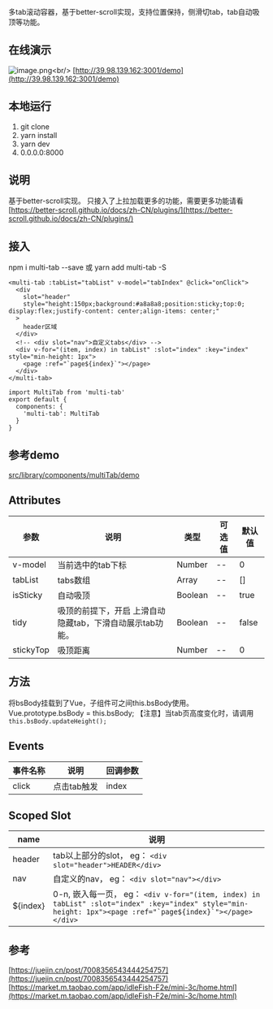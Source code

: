 多tab滚动容器，基于better-scroll实现，支持位置保持，侧滑切tab，tab自动吸顶等功能。
## 在线演示
![image.png](https://p3-juejin.byteimg.com/tos-cn-i-k3u1fbpfcp/43f927fac88e40baa10b6f34086245ca~tplv-k3u1fbpfcp-watermark.image?)<br/>
[http://39.98.139.162:3001/demo](http://39.98.139.162:3001/demo)
## 本地运行
1. git clone
2. yarn install
3. yarn dev
4. 0.0.0.0:8000

## 说明
基于better-scroll实现。
只接入了上拉加载更多的功能，需要更多功能请看 [https://better-scroll.github.io/docs/zh-CN/plugins/](https://better-scroll.github.io/docs/zh-CN/plugins/)

## 接入
npm i multi-tab --save 或 yarn add multi-tab -S
```
<multi-tab :tabList="tabList" v-model="tabIndex" @click="onClick">
  <div
    slot="header"
    style="height:150px;background:#a8a8a8;position:sticky;top:0; display:flex;justify-content: center;align-items: center;"
  >
    header区域
  </div>
  <!-- <div slot="nav">自定义tabs</div> -->
  <div v-for="(item, index) in tabList" :slot="index" :key="index" style="min-height: 1px">
    <page :ref="`page${index}`"></page>
  </div>
</multi-tab>

import MultiTab from 'multi-tab'
export default {
  components: {
    'multi-tab': MultiTab
  }
}
```

## 参考demo
[src/library/components/multiTab/demo](https://github.com/lizhuang93/multi-tab/blob/master/src/library/components/multiTab/demo/index.vue)

## Attributes

| 参数            | 说明        | 类型           | 可选值      | 默认值               |
| ------------ | -------------------- | -------------- | -------------------------- | -------------------- |
| v-model        | 当前选中的tab下标 | Number        | --         | 0                |
| tabList        | tabs数组 | Array        | --         | []                |
| isSticky        | 自动吸顶 | Boolean        | --         | true                |
| tidy        | 吸顶的前提下，开启 上滑自动隐藏tab，下滑自动展示tab功能。 | Boolean        | --         | false                |
| stickyTop        | 吸顶距离 | Number        | --         | 0                |
   
## 方法
将bsBody挂载到了Vue，子组件可之间this.bsBody使用。
Vue.prototype.bsBody = this.bsBody;
【注意】当tab页高度变化时，请调用 ```this.bsBody.updateHeight();```

## Events

| 事件名称        | 说明                                   | 回调参数                         |
| --------------- | -------------------------------------- | -------------------------------- |
| click        | 点击tab触发                       | index |

## Scoped Slot

| name      | 说明                                                                                                |
| --------- | --------------------------------------------------------------------------------------------------- |
| header   | tab以上部分的slot， eg： `<div slot="header">HEADER</div>` |
| nav | 自定义的nav， eg： `<div slot="nav"></div>`                               |
| ${index}   | 0-n, 嵌入每一页， eg： ```<div v-for="(item, index) in tabList" :slot="index" :key="index" style="min-height: 1px"><page :ref="`page${index}`"></page></div>```                                         |


## 参考
[https://juejin.cn/post/7008356543444254757](https://juejin.cn/post/7008356543444254757)
[https://market.m.taobao.com/app/idleFish-F2e/mini-3c/home.html](https://market.m.taobao.com/app/idleFish-F2e/mini-3c/home.html)

